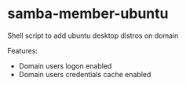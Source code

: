 # samba-member-ubuntu
Shell script to add ubuntu desktop distros on domain

Features:
- Domain users logon enabled
- Domain users credentials cache enabled

